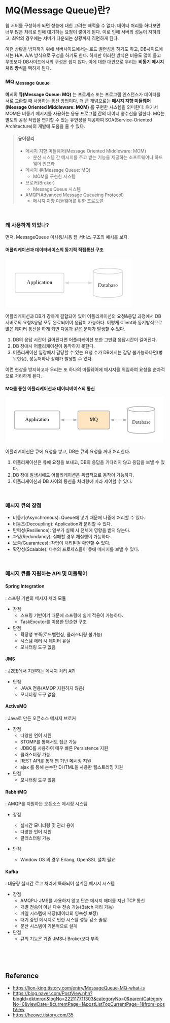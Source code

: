 # MQ(Message Queue)란?

웹 서버를 구성하게 되면 성능에 대한 고려는 빼먹을 수 없다. 데이터 처리를 하다보면 너무 많은 처리로 인해 대기하는 요청이 쌓이게 된다. 이로 인해 서버의 성능이 저하되고, 최악의 경우에는 서버가 다운되는 상황까지 직면하게 된다.             

이런 상황을 방지하기 위해 서버사이드에서는 로드 밸런싱을 하기도 하고, DB사이드에서는 H/A, A/A 방식으로 구성을 하기도 한다. 하지만 이러한 방식은 비용도 많이 들고 무엇보다 DB사이드에서의 구성은 쉽지 않다. 이에 대한 대안으로 우리는 **비동기 메시지 처리 방식**을 택하게 된다.

### MQ <sub>Message Queue</sub>
**메시지 큐(Message Queue: MQ)** 는 프로세스 또는 프로그램 인스턴스가 데이터를 서로 교환할 때 사용하는 통신 방법이다. 더 큰 개념으로는 **메시지 지향 미들웨어(Message Oriented Middleware: MOM)** 를 구현한 시스템을 의미한다. 여기서 MOM은 비동기 메시지를 사용하는 응용 프로그램 간의 데이터 송수신을 말한다. MQ는 별도의 공정 작업을 연기할 수 있는 유연성을 제공하여 SOA(Service-Oriented Architecture)의 개발에 도움을 줄 수 있다.   

> #### 용어정리
> * 메시지 지향 미들웨어(Message Oriented Middleware: MOM)
>   * 분산 시스템 간 메시지를 주고 받는 기능을 제공하는 소프트웨어나 하드웨어 인프라
> * 메시지 큐(Message Queue: MQ)
>   * MOM을 구현한 시스템
> * 브로커(Broker)
>   * Message Queue 시스템
> * AMQP(Advanced Message Queueing Protocol)
>   * 메시지 지향 미들웨어를 위한 프로토콜

<br/>

### 왜 사용하게 되었나?

먼저, MessageQueue 미사용/사용 웹 서비스 구조의 예시를 보자.

#### 어플리케이션과 데이터베이스의 동기적 직접통신 구조
<img src = "app-db.png" width = "400">                

어플리케이션과 DB가 강하게 결합되어 있어 어플리케이션의 요청&응답 과정에서 DB 서버로의 요청&응답 모두 완료되어야 응답이 가능하다. 이렇게 Client와 동기방식으로 많은 데이터 통신을 하게 되면 다음과 같은 문제가 발생할 수 있다. 

1. DB의 응답 시간이 길어진다면 어플리케이션 또한 그만큼 응답시간이 길어진다.
2. DB 장애시 어플리케이션이 동작하지 못한다.
3. 어플리케이션 입장에서 감당할 수 있는 요청 수가 DB에서는 감당 불가능하다면(병목현상), 성능저하나 장애가 발생할 수 있다.

이런 현상을 방지하고자 우리는 또 하나의 미들웨어에 메시지를 위임하여 요청을 순차적으로 처리하게 된다. 

#### MQ를 통한 어플리케이션과 데이터베이스의 통신
<img src = "app-mq-db.png" width = "500">                

어플리케이션은 큐에 요청을 쌓고, DB는 큐의 요청을 꺼내 처리한다. 

1. 어플리케이션은 큐에 요청을 보내고, DB의 응답을 기다리지 않고 응답을 보낼 수 있다.
2. DB 장애 발생시에도 어플리케이션은 독립적으로 동작이 가능하다.
3. 어플리케이션과 DB 사이의 통신을 처리량에 따라 제어할 수 있다.

<br/>

### 메시지 큐의 장점
* 비동기(Asynchronous): Queue에 넣기 때문에 나중에 처리할 수 있다.
* 비동조(Decoupling): Application과 분리할 수 있다.
* 탄력성(Resilience): 일부가 실패 시 전체에 영향을 받지 않는다.
* 과잉(Redundancy): 실패할 경우 재실행이 가능하다.
* 보증(Guarantees): 작업이 처리된걸 확인할 수 있다.
* 확장성(Scalable): 다수의 프로세스들이 큐에 메시지를 보낼 수 있다.

<br/>

### 메시지 큐를 지원하는 API 및 미들웨어

#### Spring Integration
: 스프링 기반의 메시지 처리 모듈

* 장점
  * 스프링 기반이기 때문에 스프링에 쉽게 적용이 가능하다.
  * TaskExcutor를 이용한 단순한 구조
* 단점
  * 확장성 부족(로드밸런싱, 클러스터링 불가능)
  * 시스템 에러 시 데이터 유실
  * 모니터링 도구 없음

#### JMS
: J2EE에서 지원하는 메시지 처리 API

* 단점
  * JAVA 전용(AMQP 지원하지 않음)
  * 모니터링 도구 없음

#### ActiveMQ
: Java로 만든 오픈소스 메시지 브로커

* 장점
  * 다양한 언어 지원
  * STOMP를 통해서도 접근 가능
  * JDBC를 사용하여 매우 빠른 Persistence 지원
  * 클러스터링 가능
  * REST API를 통해 웹 기반 메시징 지원
  * ajax 를 통해 순수한 DHTML을 사용한 웹스트리밍 지원 
* 단점
  * 모니터링 도구 없음

#### RabbitMQ
: AMQP를 지원하는 오픈소스 메시징 시스템

* 장점
  * 실시간 모니터링 및 관리 용이
  * 다양한 언어 지원
  * 클러스터링 가능

* 단점
  * Window OS 의 경우 Erlang, OpenSSL 설치 필요

#### Kafka
: 대용량 실시간 로그 처리에 특화되어 설계된 메시지 시스템

* 장점
  * AMQP나 JMS를 사용하지 않고 단순 메시지 헤더를 지닌 TCP 통신
  * 개별 전송이 아닌 다수 전송 가능(Batch 처리 가능)
  * 파일 시스템에 저장(데이터의 영속성 보장)
  * 대기 중인 메시지로 인한 시스템 성능 감소 줄임
  * 분산 시스템이 기본적으로 설계
* 단점
  * 큐의 기능은 기존 JMS나 Broker보다 부족

<br/>
<br/>
<br/>

## Reference

* https://lion-king.tistory.com/entry/MessageQueue-MQ-what-is
* https://blog.naver.com/PostView.nhn?blogId=dktmrorl&logNo=222117711303&categoryNo=0&parentCategoryNo=0&viewDate=&currentPage=1&postListTopCurrentPage=1&from=postView
* https://heowc.tistory.com/35
